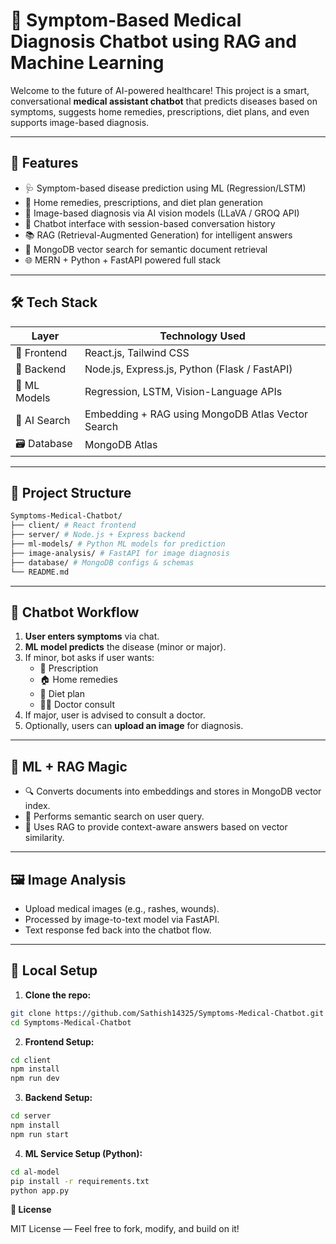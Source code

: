 # 🧠 Symptom-Based Medical Diagnosis Chatbot using RAG and Machine Learning

Welcome to the future of AI-powered healthcare! This project is a smart, conversational **medical assistant chatbot** that predicts diseases based on symptoms, suggests home remedies, prescriptions, diet plans, and even supports image-based diagnosis.

---

## 🚀 Features

- 🩺 Symptom-based disease prediction using ML (Regression/LSTM)
- 🧾 Home remedies, prescriptions, and diet plan generation
- 📸 Image-based diagnosis via AI vision models (LLaVA / GROQ API)
- 💬 Chatbot interface with session-based conversation history
- 📚 RAG (Retrieval-Augmented Generation) for intelligent answers
- 🧠 MongoDB vector search for semantic document retrieval
- 🌐 MERN + Python + FastAPI powered full stack

---

## 🛠️ Tech Stack

| Layer        | Technology Used                                   |
| ------------ | ------------------------------------------------- |
| 🧩 Frontend  | React.js, Tailwind CSS                            |
| 🔗 Backend   | Node.js, Express.js, Python (Flask / FastAPI)     |
| 🧠 ML Models | Regression, LSTM, Vision-Language APIs            |
| 💬 AI Search | Embedding + RAG using MongoDB Atlas Vector Search |
| 🗃️ Database  | MongoDB Atlas                                     |

---

## 📁 Project Structure

```bash
Symptoms-Medical-Chatbot/
├── client/ # React frontend
├── server/ # Node.js + Express backend
├── ml-models/ # Python ML models for prediction
├── image-analysis/ # FastAPI for image diagnosis
├── database/ # MongoDB configs & schemas
└── README.md
```

---

## 🔄 Chatbot Workflow

1. **User enters symptoms** via chat.
2. **ML model predicts** the disease (minor or major).
3. If minor, bot asks if user wants:
   - 💊 Prescription
   - 🏠 Home remedies
   - 🥗 Diet plan
   - 👨‍⚕️ Doctor consult
4. If major, user is advised to consult a doctor.
5. Optionally, users can **upload an image** for diagnosis.

---

## 🧠 ML + RAG Magic

- 🔍 Converts documents into embeddings and stores in MongoDB vector index.
- 📖 Performs semantic search on user query.
- 🧠 Uses RAG to provide context-aware answers based on vector similarity.

---

## 🖼️ Image Analysis

- Upload medical images (e.g., rashes, wounds).
- Processed by image-to-text model via FastAPI.
- Text response fed back into the chatbot flow.

---

## 🧪 Local Setup

1. **Clone the repo:**

```bash
git clone https://github.com/Sathish14325/Symptoms-Medical-Chatbot.git
cd Symptoms-Medical-Chatbot
```

2. **Frontend Setup:**

```bash
cd client
npm install
npm run dev
```

3. **Backend Setup:**

```bash
cd server
npm install
npm run start
```

4. **ML Service Setup (Python):**

```bash
cd al-model
pip install -r requirements.txt
python app.py
```

**📜 License**

MIT License — Feel free to fork, modify, and build on it!

